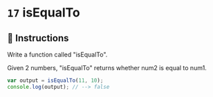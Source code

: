# `17` isEqualTo

## 📝 Instructions 

Write a function called "isEqualTo".

Given 2 numbers, "isEqualTo" returns whether num2 is equal to num1.

```Javascript
var output = isEqualTo(11, 10);
console.log(output); // --> false
```
